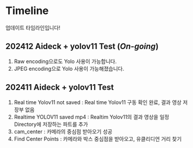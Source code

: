 # Timeline
업데이트 타임라인입니다!

## 202412 Aideck + yolov11 Test (***On-going***)
1. Raw encoding으로도 Yolo 사용이 가능합니다.
2. JPEG encoding으로 Yolo 사용이 가능해졌습니다.

## 202411 Aideck + yolov11 Test 
1. Real time Yolov11 not saved : Real time Yolov11 구동 확인 완료, 결과 영상 저장부 없음
2. Realtime YOLOV11 saved mp4 : Realtim Yolov11의 결과 영상을 일정 Directory에 저장하는 파트를 추가
3. cam_center : 카메라의 중심점 받아오기 성공
4. Find Center Points : 카메라와 박스 중심점을 받아오고, 유클리디언 거리 찾기
